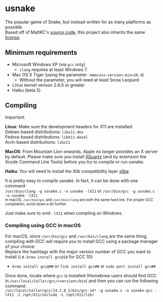 # usnake
The popular game of Snake, but instead written for as many platforms as possible. <br>
Based off of MattKC's [source code](https://mattkc.com/etc/snakeqr), this project also inherits the same [license](/LICENSE).

## Minimum requirements
- Microsoft Windows XP (via `gcc` only)
  - `clang` requires at least Windows 7.
- Mac OS X Tiger (using the parameter `-mmacosx-version-min=10.4`)
  - Without the parameter, you will need at least Snow Leopard
- Linux kernel verison 2.6.0 or greater
- Haiku (beta 5)

## Compiling
> [!IMPORTANT]
> **Linux**: Make sure the development headers for X11 are installed: <br>
> Debian-based distributions: `libx11-dev` <br>
> Fedora-based distributions: `libX11-devel` <br>
> Arch-based distributions: `libx11` <br>
> 
> **MacOS**: From Mountain Lion onwards, Apple no longer provides an X server by default. Please make sure you install [XQuartz](https://www.xquartz.org/) (and by extension the Xcode Command Line Tools) before you try to compile or run usnake.
>
> **Haiku**: You will need to install the Xlib compatibility layer [xlibe](https://depot.haiku-os.org/#!/?bcguid=bc1-FWRS&repos=haikuports&arch=x86_64&incldev=true&onlynatv=false&viewcrttyp=ALL&srchexpr=xlibe).

It is pretty easy to compile usnake. In fact, it can be done with one command: <br>
`/usr/bin/clang -g usnake.c -o usnake -lX11` or `/usr/bin/gcc -g usnake.c -o usnake -lX11` <br>
<sup>In macOS, `/usr/bin/gcc` and `/usr/bin/clang` are both the same hard link. For proper GCC compilation, scroll down a bit further.</sup>

Just make sure to omit `-lX11` when compiling on Windows.

### Compiling using GCC in macOS

For macOS, since `/usr/bin/gcc` and `/usr/bin/clang` are the same thing, compiling with GCC will require you to install GCC using a package manager of your choice: <br>
Replace the hashtags with the major version number of GCC you want to install (i.e. `brew install gcc@10` for GCC 10):
- `brew install gcc@##` or `fink install gcc##` or `sudo port install gcc##` <br>

Once done, locate where `gcc` is installed (Homebrew users should find GCC in `/usr/local/Cellar/gcc/<version>/bin`) and then you can run the following command: <br>
`/usr/local/Cellar/gcc/14.2.0_1/bin/gcc-14* -g usnake.c -o usnake-gcc -lX11 -I /opt/X11/include -L /opt/X11/lib/`
